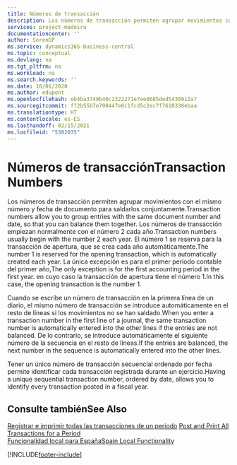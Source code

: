 ```yaml
---
title: Números de transacción
description: Los números de transacción permiten agrupar movimientos con el mismo número y fecha de documento para saldarlos conjuntamente.
services: project-madeira
documentationcenter: ''
author: SorenGP
ms.service: dynamics365-business-central
ms.topic: conceptual
ms.devlang: na
ms.tgt_pltfrm: na
ms.workload: na
ms.search.keywords: ''
ms.date: 10/01/2020
ms.author: edupont
ms.openlocfilehash: eb4ba3749b40c2322271e7ee8685ded5430912a7
ms.sourcegitcommit: ff2b55b7e790447e0c1fcd5c2ec7f7610338ebaa
ms.translationtype: HT
ms.contentlocale: es-ES
ms.lasthandoff: 02/15/2021
ms.locfileid: "5382035"
---
```

# <a name="transaction-numbers"></a><span data-ttu-id="28669-103">Números de transacción</span><span class="sxs-lookup"><span data-stu-id="28669-103">Transaction Numbers</span></span>
<span data-ttu-id="28669-104">Los números de transacción permiten agrupar movimientos con el mismo número y fecha de documento para saldarlos conjuntamente.</span><span class="sxs-lookup"><span data-stu-id="28669-104">Transaction numbers allow you to group entries with the same document number and date, so that you can balance them together.</span></span> <span data-ttu-id="28669-105">Los números de transacción empiezan normalmente con el número 2 cada año.</span><span class="sxs-lookup"><span data-stu-id="28669-105">Transaction numbers usually begin with the number 2 each year.</span></span> <span data-ttu-id="28669-106">El número 1 se reserva para la transacción de apertura, que se crea cada año automáticamente.</span><span class="sxs-lookup"><span data-stu-id="28669-106">The number 1 is reserved for the opening transaction, which is automatically created each year.</span></span> <span data-ttu-id="28669-107">La única excepción es para el primer periodo contable del primer año,</span><span class="sxs-lookup"><span data-stu-id="28669-107">The only exception is for the first accounting period in the first year.</span></span> <span data-ttu-id="28669-108">en cuyo caso la transacción de apertura tiene el número 1.</span><span class="sxs-lookup"><span data-stu-id="28669-108">In this case, the opening transaction is the number 1.</span></span>  

<span data-ttu-id="28669-109">Cuando se escribe un número de transacción en la primera línea de un diario, el mismo número de transacción se introduce automáticamente en el resto de líneas si los movimientos no se han saldado.</span><span class="sxs-lookup"><span data-stu-id="28669-109">When you enter a transaction number in the first line of a journal, the same transaction number is automatically entered into the other lines if the entries are not balanced.</span></span> <span data-ttu-id="28669-110">De lo contrario, se introduce automáticamente el siguiente número de la secuencia en el resto de líneas.</span><span class="sxs-lookup"><span data-stu-id="28669-110">If the entries are balanced, the next number in the sequence is automatically entered into the other lines.</span></span>  

<span data-ttu-id="28669-111">Tener un único número de transacción secuencial ordenado por fecha permite identificar cada transacción registrada durante un ejercicio.</span><span class="sxs-lookup"><span data-stu-id="28669-111">Having a unique sequential transaction number, ordered by date, allows you to identify every transaction posted in a fiscal year.</span></span>  

## <a name="see-also"></a><span data-ttu-id="28669-112">Consulte también</span><span class="sxs-lookup"><span data-stu-id="28669-112">See Also</span></span>  
 <span data-ttu-id="28669-113">[Registrar e imprimir todas las transacciones de un periodo](how-to-post-and-print-all-transactions-for-a-period.md) </span><span class="sxs-lookup"><span data-stu-id="28669-113">[Post and Print All Transactions for a Period](how-to-post-and-print-all-transactions-for-a-period.md) </span></span>  
 [<span data-ttu-id="28669-114">Funcionalidad local para España</span><span class="sxs-lookup"><span data-stu-id="28669-114">Spain Local Functionality</span></span>](spain-local-functionality.md)


[!INCLUDE[footer-include](../../includes/footer-banner.md)]